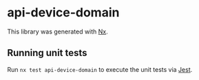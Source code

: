 # api-device-domain

This library was generated with [Nx](https://nx.dev).

## Running unit tests

Run `nx test api-device-domain` to execute the unit tests via [Jest](https://jestjs.io).
